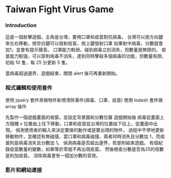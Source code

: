 # Taiwan Fight Virus Game

### Introduction

這是一個射擊遊戲，主角是台灣，要用口罩和疫苗對抗病毒。
台灣可以按方向鍵來左右移動，按空白鍵可以發射疫苗，按上鍵發射口罩
如果射中病毒，分數就會加1，並會有提示聲音。
口罩能力較弱，碰到病毒立刻消失，但數量是無限的。
疫苗能力較強，可以穿刺病毒不消失，達到同時擊殺多個病毒的功能，但數量有限，初始 10 隻，每 25 分更新 5 隻。

當病毒超過邊界，遊戲結束，關閉 alert 後可再重新開始。


### 程式邏輯和使用套件

使用 jquery 套件來做物件新增清除事件(病毒、口罩、疫苗)
使用 lodash 套件做 array 操作

先製作一個遊戲畫面的視窗，並設定背景圖和分數位置
遊戲開始後
病毒從畫面上方隨機 x 位置由上往下移動，口罩和疫苗從台灣的位置由下往上，從畫面中出現。
偵測使用者的輸入來決定要做的動作或是要出現的物件，
過程中不停地更新移動物件，並確認有無碰撞，當口罩和病毒碰撞，兩者同時消失且分數加 1，而疫苗則是病毒消失且分數加 1。
偵測病毒是否超出邊界，若是則結束遊戲。
有個紀錄疫苗數量的變數，如果等於零就不再出現疫苗。
然後檢查分數是否為25的倍數是則加疫苗。
消除病毒會有一個加分數的音效。

### 影片和網站連接